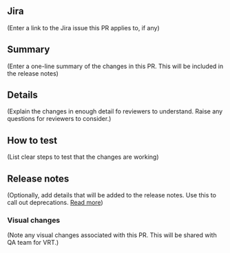 ## Jira

(Enter a link to the Jira issue this PR applies to, if any)

## Summary

(Enter a one-line summary of the changes in this PR. This will be included in the release notes)

## Details

(Explain the changes in enough detail fo reviewers to understand. Raise any questions for reviewers to consider.)

## How to test

(List clear steps to test that the changes are working)

## Release notes

(Optionally, add details that will be added to the release notes. Use this to call out deprecations. [Read more](https://intuit.github.io/auto/docs/generated/changelog#additional-release-notes))

### Visual changes

(Note any visual changes associated with this PR. This will be shared with QA team for VRT.)
